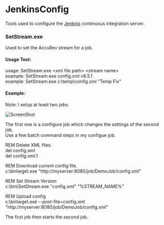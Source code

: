 JenkinsConfig
=============

Tools used to configure the [Jenknis](http://jenkins-ci.org/) continuous integration server.


### SetStream.exe
Used to set the AccuRev stream for a job. 

#### Usage Text:
usage: SetStream.exe &lt;xml file path&gt; &lt;stream name&gt;  
example: SetStream.exe config.xml v8.5.1  
example: SetStream.exe c:\temp\config.xml "Temp Fix"  

#### Example: 

Note: I setup at least two jobs.

![ScreenShot](https://raw.github.com/Digitalroot/JenkinsConfig/Screenshots/design.png)

The first one is a configure job which changes the settings of the second job.  
Use a few batch command steps in my configue job.

REM Delete XML files.  
del config.xml  
del config.xml.1  

REM Download current config file.  
c:\bin\wget.exe "http://myserver:8080/job/DemoJob/config.xml"  

REM Set Stream Version  
c:\bin\SetStream.exe "config.xml" "%STREAM_NAME%"  

REM Upload config  
c:\bin\wget.exe --post-file=config.xml "http://myserver:8080/job/DemoJob/config.xml"  

The first job then starts the second job.  

